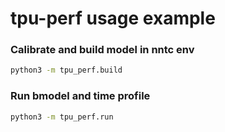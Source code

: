 tpu-perf usage example
======================

### Calibrate and build model in nntc env

```bash
python3 -m tpu_perf.build
```

### Run bmodel and time profile

```bash
python3 -m tpu_perf.run
```
